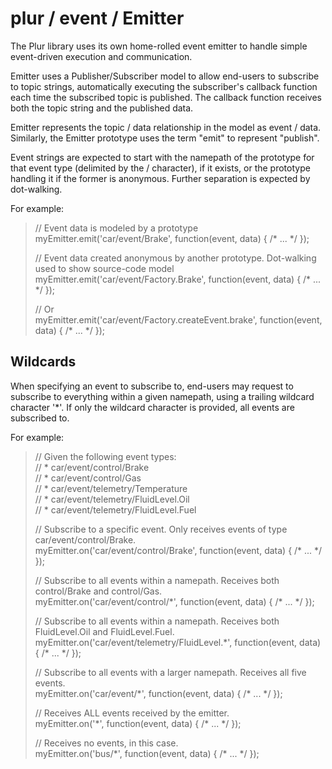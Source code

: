 plur / event / Emitter
==================

The Plur library uses its own home-rolled event emitter to handle simple event-driven execution and communication.

Emitter uses a Publisher/Subscriber model to allow end-users to subscribe to topic strings, automatically executing the
subscriber's callback function each time the subscribed topic is published. The callback function receives both the
topic string and the published data.

Emitter represents the topic / data relationship in the model as event / data. Similarly, the Emitter prototype uses
the term "emit" to represent "publish".

Event strings are expected to start with the namepath of the prototype for that event type (delimited by the / character),
if it exists, or the prototype handling it if the former is anonymous. Further separation is expected by dot-walking.

For example:

> // Event data is modeled by a prototype  
> myEmitter.emit('car/event/Brake', function(event, data) { /* ... */ });  
>  
> // Event data created anonymous by another prototype. Dot-walking used to show source-code model  
> myEmitter.emit('car/event/Factory.Brake', function(event, data) { /* ... */ });  
>  
> // Or  
> myEmitter.emit('car/event/Factory.createEvent.brake', function(event, data) { /* ... */ });  

Wildcards
---------

When specifying an event to subscribe to, end-users may request to subscribe to everything within a given namepath,
using a trailing wildcard character '*'. If only the wildcard character is provided, all events are subscribed to.

For example:

> // Given the following event types:  
> // * car/event/control/Brake  
> // * car/event/control/Gas  
> // * car/event/telemetry/Temperature  
> // * car/event/telemetry/FluidLevel.Oil  
> // * car/event/telemetry/FluidLevel.Fuel  
>  
> // Subscribe to a specific event. Only receives events of type car/event/control/Brake.  
> myEmitter.on('car/event/control/Brake', function(event, data) { /* ... */ });  
>  
> // Subscribe to all events within a namepath. Receives both control/Brake and control/Gas.  
> myEmitter.on('car/event/control/\*', function(event, data) { /* ... */ });  
>  
> // Subscribe to all events within a namepath. Receives both FluidLevel.Oil and FluidLevel.Fuel.  
> myEmitter.on('car/event/telemetry/FluidLevel.\*', function(event, data) { /* ... */ });  
>
> // Subscribe to all events with a larger namepath. Receives all five events.  
> myEmitter.on('car/event/\*', function(event, data) { /* ... */ });  
>  
> // Receives ALL events received by the emitter.  
> myEmitter.on('\*', function(event, data) { /* ... */ });  
>  
> // Receives no events, in this case.  
> myEmitter.on('bus/\*', function(event, data) { /* ... */ });  






